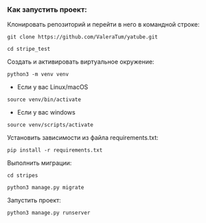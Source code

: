 ### Как запустить проект:

Клонировать репозиторий и перейти в него в командной строке:

```
git clone https://github.com/ValeraTum/yatube.git
```

```
cd stripe_test
```

Создать и активировать виртуальное окружение:

```
python3 -m venv venv
```
* Если у вас Linux/macOS

```
source venv/bin/activate
```
* Если у вас windows

```
source venv/scripts/activate
```

Установить зависимости из файла requirements.txt:
```
pip install -r requirements.txt
```

Выполнить миграции:
```
cd stripes
```

```
python3 manage.py migrate
```
Запустить проект:
```
python3 manage.py runserver
```
